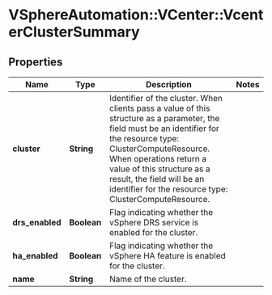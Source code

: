 # VSphereAutomation::VCenter::VcenterClusterSummary

## Properties
Name | Type | Description | Notes
------------ | ------------- | ------------- | -------------
**cluster** | **String** | Identifier of the cluster. When clients pass a value of this structure as a parameter, the field must be an identifier for the resource type: ClusterComputeResource. When operations return a value of this structure as a result, the field will be an identifier for the resource type: ClusterComputeResource. | 
**drs_enabled** | **Boolean** | Flag indicating whether the vSphere DRS service is enabled for the cluster. | 
**ha_enabled** | **Boolean** | Flag indicating whether the vSphere HA feature is enabled for the cluster. | 
**name** | **String** | Name of the cluster. | 


